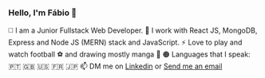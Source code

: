 ### Hello, I'm Fábio 👋

:white_medium_square: I am a Junior Fullstack Web Developer.
:large_blue_diamond: I work with React JS, MongoDB, Express and Node JS (MERN) stack and JavaScript.
⚡ Love to play and watch football :soccer: and drawing mostly manga :art:
	:orange_circle: Languages that I speak: :portugal: :uk: :us: :fr: :jp:
  📫 DM me on <a href="https://www.linkedin.com/in/fabiofguerreiro/">Linkedin</a> or <a href="mailto:fabio.fernando.guerreiro@gmail.com">Send me an email</a>


<!--
**Fabio-FG/Fabio-FG** is a ✨ _special_ ✨ repository because its `README.md` (this file) appears on your GitHub profile.

Here are some ideas to get you started:

- 🔭 I’m currently working on ...
- 🌱 I’m currently learning ...
- 👯 I’m looking to collaborate on ...
- 🤔 I’m looking for help with ...
- 💬 Ask me about ...
- 📫 How to reach me: ...
- 😄 Pronouns: ...
- ⚡ Fun fact: ...
-->
